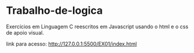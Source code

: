 # Trabalho-de-logica
Exercícios em Linguagem C reescritos em Javascript usando o html e o css de apoio visual.

link para acesso: http://127.0.0.1:5500/EX01/index.html
